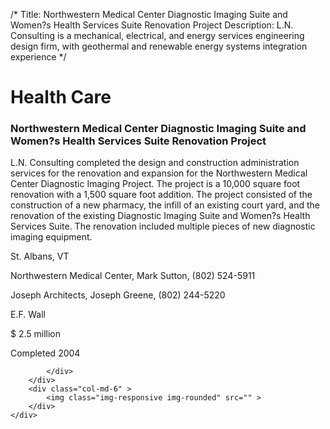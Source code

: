 /*
Title: Northwestern Medical Center Diagnostic Imaging Suite and Women?s Health Services Suite Renovation Project
Description: L.N. Consulting is a mechanical, electrical, and energy services engineering design firm, with geothermal and renewable energy systems integration experience
*/

# Health Care

<div>
	<div class="row">
		<div class="col-md-6" >
			<div class="well" >
				<h3>Northwestern Medical Center Diagnostic Imaging Suite and Women?s Health Services Suite Renovation Project</h3>
				<p>
   
   L.N. Consulting completed the design and construction administration services for the renovation and expansion for the Northwestern Medical Center Diagnostic Imaging Project.  The project is a 10,000 square foot renovation with a 1,500 square foot addition.  The project consisted of the construction of a new pharmacy, the infill of an existing court yard, and the renovation of the existing Diagnostic Imaging Suite and Women?s Health Services Suite.  The renovation included multiple pieces of new diagnostic imaging equipment.
</p>
				<p>St. Albans, VT</p>
				<p>Northwestern Medical Center, Mark Sutton, (802) 524-5911</p>
				<p>Joseph Architects, Joseph Greene, (802) 244-5220</p>
				<p>E.F. Wall</p>
				<p>$ 2.5 million</p>
				<p>Completed 2004</p>
				<p></p>
				
			</div>
		</div>
		<div class="col-md-6" >
			<img class="img-responsive img-rounded" src="" >
		</div>
	</div>
</div>